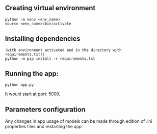 ## Creating virtual environment
```
python -m venv <env_name>
source <env_name>/bin/activate
```

## Installing dependencies
```
(with environment activated and in the directory with requirements.txt!)
python -m pip install -r requirements.txt 
```

## Running the app:
```
python app.py
```
It would start at port: 5000.

## Parameters configuration
Any changes in app usage of models can be made through edition of .ini properties files and restarting the app.

